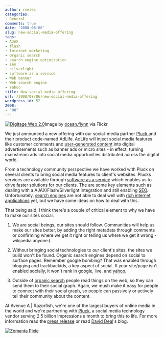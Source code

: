 ```yaml
---
author: rvelez
categories:
- General
comments: true
date: '2008-08-06'
slug: new-social-media-offering
tags:
- AJAX
- flash
- Internet marketing
- Organic search
- search engine optimization
- seo
- silverlight
- software as a service
- Web banner
- Web search engine
- Yahoo
title: New social media offering
url: /2008/08/06/new-social-media-offering
wordpress_id: 52
2008:
- "08"
---
```



[![Digitage Web 2.0](http://farm1.static.flickr.com/113/315385916_c235d39406_m.jpg)](http://www.flickr.com/photos/89488115@N00/315385916)Image by [ocean.flynn](http://www.flickr.com/photos/89488115@N00/315385916) via Flickr


We just announced a new offering with our social-media partner [Pluck ](http://pluck.com/index.html)and their product code-named AdLife. AdLife will inject social media features like  customer comments and [user-generated content](http://en.wikipedia.org/wiki/User-generated_content) into digital advertisements such as  banner ads or micro sites - in effect, turning mainstream ads into social media  opportunities distributed across the digital world.

From a technology community perspective we have worked with Pluck on several  clients to bring social media features to client's websites. Plucks services are available through [software as a service](http://en.wikipedia.org/wiki/Software_as_a_service) which enables us to drive faster solutions for our clients. The are some key elements such as dealing with a AJAX/Flash/Silverlight integration and still enabling [SEO](http://en.wikipedia.org/wiki/Search_engine_optimization). Unfortunately, [search engines](http://en.wikipedia.org/wiki/Web_search_engine) are not able to deal well with [rich internet applications](http://en.wikipedia.org/wiki/Rich_Internet_application) yet, but we have some ideas on how to deal with this.

That being said, I think there's a couple of critical element to why we have to make our sites social.



	
  1. We are social beings, our sites should follow. Communities  will help us make our sites better, by adding the right metadata through comments  or confirming where we get it right or telling us where we get it wrong -  wikipedia anyone:).

	
  2. Without bringing social technologies to our client's sites, the sites we  build won't be found. Organic search engines depend on social to surface pages.  Remember google bombing? That was enabled through blogging and trackbackids, a  key aspect of social. If your site/page isn't enabled socially, it won't rank in google, live, and [yahoo.](http://www.yahoo.com/)

	
  3. Outside of [organic search](http://en.wikipedia.org/wiki/Organic_search) people read things on the web, so they can send  them to their social graph. Again, we mush make it easy for people to connect with their social graph, so people can passively or actively tell their community about the content.


At Avenue A | Razorfish, we're one of the largest buyers of online media in  the world and we're partnering with [Pluck](http://www.pluck.com/), a  social media technology vendor serving 2.5 billion impressions a month to bring  this to life. For more information read the [press  release](http://www.emediawire.com/releases/2008/8/prweb1178994.htm) or read [David Deal](http://www.superhypeblog.com/)'s  blog.


[![Zemanta Pixie](http://img.zemanta.com/reblog_e.png?x-id=9c3f195a-d71f-4514-8be6-77a0b82b3630)](http://reblog.zemanta.com/zemified/9c3f195a-d71f-4514-8be6-77a0b82b3630/)
